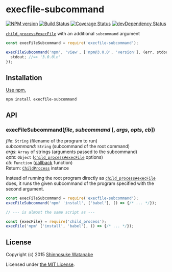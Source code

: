 # execfile-subcommand

[![NPM version](https://img.shields.io/npm/v/execfile-subcommand.svg)](https://www.npmjs.com/package/execfile-subcommand)
[![Build Status](https://travis-ci.org/shinnn/execfile-subcommand.svg?branch=master)](https://travis-ci.org/shinnn/execfile-subcommand)
[![Coverage Status](https://img.shields.io/coveralls/shinnn/execfile-subcommand.svg)](https://coveralls.io/github/shinnn/execfile-subcommand)
[![devDependency Status](https://david-dm.org/shinnn/execfile-subcommand/dev-status.svg)](https://david-dm.org/shinnn/execfile-subcommand#info=devDependencies)

[`child_process#execFile`][execfile] with an additional `subcommand` argument

```javascript
const execFileSubcommand = require('execfile-subcommand');

execFileSubcommand('npm', 'view', ['npm@3.0.0', 'version'], (err, stdout, stderr) => {
  stdout; //=> '3.0.0\n'
});
```

## Installation

[Use npm.](https://docs.npmjs.com/cli/install)

```
npm install execfile-subcommand
```

## API

### execFileSubcommand(*file*, *subcommand* [, *args*, *opts*, *cb*])

*file*: `String` (filename of the program to run)  
*subcommand*: `String` (subcommand of the root command)  
*args*: `Array` of strings (arguments passed to the subcommand)  
*opts*: `Object` ([`child_process#execFile`][execfile] options)  
*cb*: `Function` ([callback](http://thenodeway.io/posts/understanding-error-first-callbacks/) function)  
Return: [`ChildProcess`](https://nodejs.org/api/child_process.html#child_process_class_childprocess) instance

Instead of running the root program directly as [`child_process#execFile`][execfile] does, it runs the given subcommand of the program specified with the second argument.

```javascript
const execFileSubcommand = require('execfile-subcommand');
execFileSubcommand('npm' 'install', ['babel'], () => {/* ... */});

// --- is almost the same script as ---

const {execFile} = require('child_process');
execFile('npm' ['install', 'babel'], () => {/* ... */});
```

## License

Copyright (c) 2015 [Shinnosuke Watanabe](https://github.com/shinnn)

Licensed under [the MIT License](./LICENSE).

[execfile]: https://nodejs.org/api/child_process.html#child_process_child_process_execfile_file_args_options_callback
